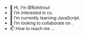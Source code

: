 - 👋 Hi, I’m @Rohitrout
- 👀 I’m interested in cs.
- 🌱 I’m currently learning JavaScript.
- 💞️ I’m looking to collaborate on .
- 📫 How to reach me ...

<!---
Rohitrout416/Rohitrout416 is a ✨ special ✨ repository because its `README.md` (this file) appears on your GitHub profile.
You can click the Preview link to take a look at your changes.
--->
